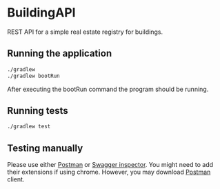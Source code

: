 # BuildingAPI

REST API for a simple real estate registry for buildings.

## Running the application

```bash
./gradlew
./gradlew bootRun
```
After executing the bootRun command the program should be running.

## Running tests

```bash
./gradlew test
```

## Testing manually

Please use either [Postman](https://www.postman.com/) or [Swagger inspector](https://swagger.io/tools/swagger-inspector/).
You might need to add their extensions if using chrome. However, you may download [Postman](https://www.postman.com/) client.


